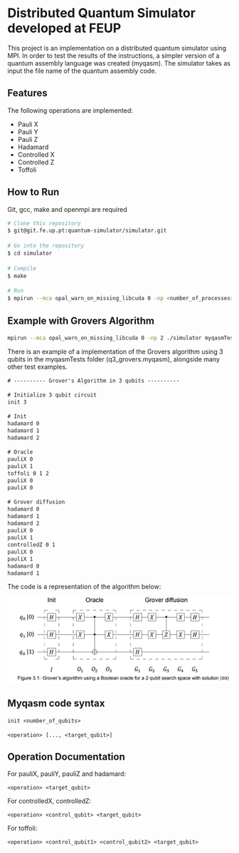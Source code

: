 # Distributed Quantum Simulator developed at FEUP

This project is an implementation on a distributed quantum simulator using MPI.
In order to test the results of the instructions, a simpler version of a quantum assembly language was created (myqasm). The simulator takes as input the file name of the quantum assembly code.

## Features

The following operations are implemented:

- Pauli X
- Pauli Y
- Pauli Z
- Hadamard
- Controlled X
- Controlled Z
- Toffoli

## How to Run

Git, gcc, make and openmpi are required

```sh
# Clone this repository
$ git@git.fe.up.pt:quantum-simulator/simulator.git

# Go into the repository
$ cd simulator

# Compile
$ make

# Run
$ mpirun --mca opal_warn_on_missing_libcuda 0 -np <number_of_processes> ./simulator <myqasm_code>
```

## Example with Grovers Algorithm

```sh
mpirun --mca opal_warn_on_missing_libcuda 0 -np 2 ./simulator myqasmTests/q3_grovers.myqasm
```

There is an example of a implementation of the Grovers algorithm using 3 qubits in the myqasmTests folder (q3_grovers.myqasm), alongside many other test examples.  

```
# ---------- Grover's Algorithm in 3 qubits ----------

# Initialize 3 qubit circuit
init 3

# Init
hadamard 0
hadamard 1
hadamard 2

# Oracle
pauliX 0
pauliX 1
toffoli 0 1 2
pauliX 0
pauliX 0

# Grover diffusion
hadamard 0
hadamard 1
hadamard 2
pauliX 0
pauliX 1
controlledZ 0 1
pauliX 0
pauliX 1
hadamard 0
hadamard 1
```  

The code is a representation of the algorithm below:

![Grovers Algorithm](docs/Grovers_algorithm_3_qubits.png)

## Myqasm code syntax
```
init <number_of_qubits>

<operation> [..., <target_qubit>]
```

## Operation Documentation

For pauliX, pauliY, pauliZ and hadamard:

```
<operation> <target_qubit>
```

For controlledX, controlledZ:

```
<operation> <control_qubit> <target_qubit>
```

For toffoli:

```
<operation> <control_qubit1> <control_qubit2> <target_qubit>
```
